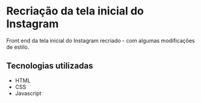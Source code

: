 # Recriação da tela inicial do Instagram
Front end da tela inicial do Instagram recriado - com algumas modificações de estilo. 
## Tecnologias utilizadas
- HTML
- CSS
- Javascript





